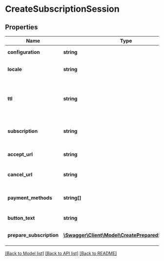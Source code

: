 # CreateSubscriptionSession

## Properties
Name | Type | Description | Notes
------------ | ------------- | ------------- | -------------
**configuration** | **string** | Optional handle for a configuration to use for this session | [optional] 
**locale** | **string** | Optional locale for session. E.g. &#x60;en_GB&#x60;, &#x60;da_DK&#x60;, &#x60;es_ES&#x60;. Defaults to configuration locale or account locale. | [optional] 
**ttl** | **string** | Optional time-to-live duration. The session will expire after the duration from creation. The duration must be given as an ISO-8601 duration. See https://en.wikipedia.org/wiki/ISO_8601#Durations. E.g. PT3H (three hours). | [optional] 
**subscription** | **string** | Handle for existing subscription to activate, add payment method to or change payment method for. Either this argument must be provided or &#x60;prepare_subscription&#x60;. | [optional] 
**accept_url** | **string** | If checkout is opened in separate window the customer will be directed to this page after success | [optional] 
**cancel_url** | **string** | If checkout is opened in separate window the customer will be directed to this page if the customer cancels | [optional] 
**payment_methods** | **string[]** | Optional list of payment methods to use for the checkout session. Format: &#x60;&lt;payment_methods&gt; &#x3D; list of &lt;payment_method&gt;&#x60; &#x60;&lt;payment_method&gt;  &#x3D; [sca-|scafallback-|nosca-|]&lt;payment_name&gt;&#x60; &#x60;&lt;payment_name&gt;    &#x3D; The id of payment method, e.g. dankort&#x60; See https://docs.reepay.com/docs/checkout-payment-methods for full documentation | [optional] 
**button_text** | **string** | Optional alternative button text. Maximum length 32 characters. | [optional] 
**prepare_subscription** | [**\Swagger\Client\Model\CreatePreparedSubscription**](CreatePreparedSubscription.md) | Prepare subscription object. Either this argument must be provided or reference to existing subscription in &#x60;subscription&#x60;. | [optional] 

[[Back to Model list]](../README.md#documentation-for-models) [[Back to API list]](../README.md#documentation-for-api-endpoints) [[Back to README]](../README.md)


